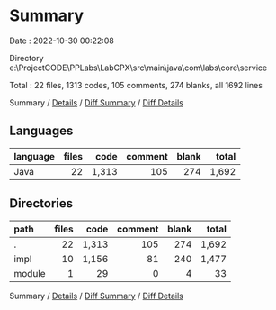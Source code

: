 # Summary

Date : 2022-10-30 00:22:08

Directory e:\\ProjectCODE\\PPLabs\\LabCPX\\src\\main\\java\\com\\labs\\core\\service

Total : 22 files,  1313 codes, 105 comments, 274 blanks, all 1692 lines

Summary / [Details](details.md) / [Diff Summary](diff.md) / [Diff Details](diff-details.md)

## Languages
| language | files | code | comment | blank | total |
| :--- | ---: | ---: | ---: | ---: | ---: |
| Java | 22 | 1,313 | 105 | 274 | 1,692 |

## Directories
| path | files | code | comment | blank | total |
| :--- | ---: | ---: | ---: | ---: | ---: |
| . | 22 | 1,313 | 105 | 274 | 1,692 |
| impl | 10 | 1,156 | 81 | 240 | 1,477 |
| module | 1 | 29 | 0 | 4 | 33 |

Summary / [Details](details.md) / [Diff Summary](diff.md) / [Diff Details](diff-details.md)